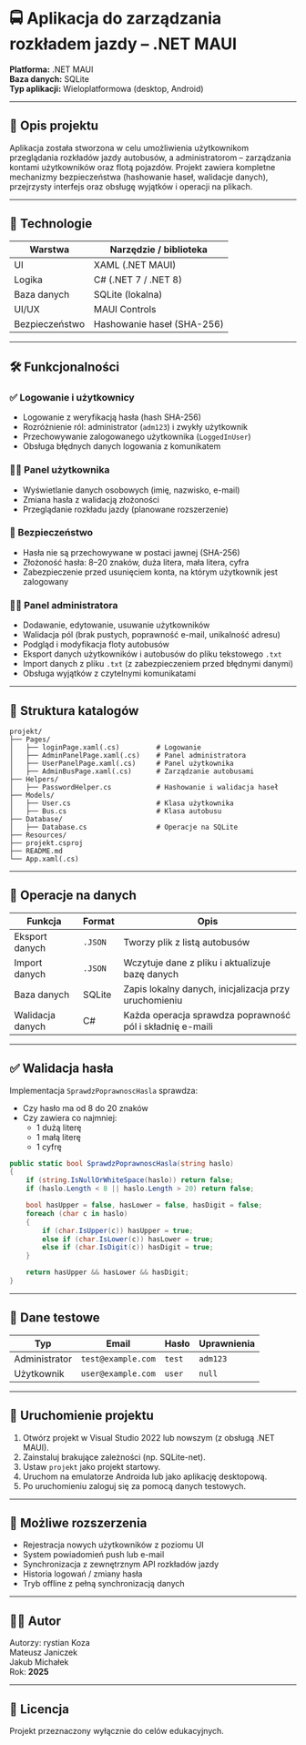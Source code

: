 # 🚍 Aplikacja do zarządzania rozkładem jazdy – .NET MAUI

**Platforma:** .NET MAUI  
**Baza danych:** SQLite  
**Typ aplikacji:** Wieloplatformowa (desktop, Android)

---

## 📌 Opis projektu

Aplikacja została stworzona w celu umożliwienia użytkownikom przeglądania rozkładów jazdy autobusów, a administratorom – zarządzania kontami użytkowników oraz flotą pojazdów. Projekt zawiera kompletne mechanizmy bezpieczeństwa (hashowanie haseł, walidacje danych), przejrzysty interfejs oraz obsługę wyjątków i operacji na plikach.

---

## 🧩 Technologie

| Warstwa       | Narzędzie / biblioteka     |
|---------------|-----------------------------|
| UI            | XAML (.NET MAUI)           |
| Logika        | C# (.NET 7 / .NET 8)       |
| Baza danych   | SQLite (lokalna)           |
| UI/UX         | MAUI Controls              |
| Bezpieczeństwo| Hashowanie haseł (SHA-256) |

---

## 🛠️ Funkcjonalności

### ✅ Logowanie i użytkownicy
- Logowanie z weryfikacją hasła (hash SHA-256)
- Rozróżnienie ról: administrator (`adm123`) i zwykły użytkownik
- Przechowywanie zalogowanego użytkownika (`LoggedInUser`)
- Obsługa błędnych danych logowania z komunikatem

### 🧑‍💼 Panel użytkownika
- Wyświetlanie danych osobowych (imię, nazwisko, e-mail)
- Zmiana hasła z walidacją złożoności
- Przeglądanie rozkładu jazdy (planowane rozszerzenie)

### 🔐 Bezpieczeństwo
- Hasła nie są przechowywane w postaci jawnej (SHA-256)
- Złożoność hasła: 8–20 znaków, duża litera, mała litera, cyfra
- Zabezpieczenie przed usunięciem konta, na którym użytkownik jest zalogowany

### 🧑‍🔧 Panel administratora
- Dodawanie, edytowanie, usuwanie użytkowników
- Walidacja pól (brak pustych, poprawność e-mail, unikalność adresu)
- Podgląd i modyfikacja floty autobusów
- Eksport danych użytkowników i autobusów do pliku tekstowego `.txt`
- Import danych z pliku `.txt` (z zabezpieczeniem przed błędnymi danymi)
- Obsługa wyjątków z czytelnymi komunikatami

---

## 📁 Struktura katalogów

```
projekt/
├── Pages/
│   ├── loginPage.xaml(.cs)         # Logowanie
│   ├── AdminPanelPage.xaml(.cs)    # Panel administratora
│   ├── UserPanelPage.xaml(.cs)     # Panel użytkownika
│   ├── AdminBusPage.xaml(.cs)      # Zarządzanie autobusami
├── Helpers/
│   ├── PasswordHelper.cs           # Hashowanie i walidacja haseł
├── Models/
│   ├── User.cs                     # Klasa użytkownika
│   ├── Bus.cs                      # Klasa autobusu
├── Database/
│   ├── Database.cs                 # Operacje na SQLite
├── Resources/
├── projekt.csproj
├── README.md
└── App.xaml(.cs)
```

---

## 🔄 Operacje na danych

| Funkcja           | Format     | Opis                                                         |
|-------------------|------------|--------------------------------------------------------------|
| Eksport danych    | `.JSON`     | Tworzy plik z listą autobusów                  |
| Import danych     | `.JSON`     | Wczytuje dane z pliku i aktualizuje bazę danych             |
| Baza danych       | SQLite     | Zapis lokalny danych, inicjalizacja przy uruchomieniu       |
| Walidacja danych  | C#         | Każda operacja sprawdza poprawność pól i składnię e-maili   |

---

## ✅ Walidacja hasła

Implementacja `SprawdzPoprawnoscHasla` sprawdza:

- Czy hasło ma od 8 do 20 znaków
- Czy zawiera co najmniej:
  - 1 dużą literę
  - 1 małą literę
  - 1 cyfrę

```csharp
public static bool SprawdzPoprawnoscHasla(string haslo)
{
    if (string.IsNullOrWhiteSpace(haslo)) return false;
    if (haslo.Length < 8 || haslo.Length > 20) return false;

    bool hasUpper = false, hasLower = false, hasDigit = false;
    foreach (char c in haslo)
    {
        if (char.IsUpper(c)) hasUpper = true;
        else if (char.IsLower(c)) hasLower = true;
        else if (char.IsDigit(c)) hasDigit = true;
    }

    return hasUpper && hasLower && hasDigit;
}
```

---

## 🧪 Dane testowe

| Typ           | Email               | Hasło      | Uprawnienia |
|---------------|---------------------|------------|-------------|
| Administrator | `test@example.com` | `test` | `adm123`    |
| Użytkownik    | `user@example.com`  | `user` | `null`      |

---

## 🚀 Uruchomienie projektu

1. Otwórz projekt w Visual Studio 2022 lub nowszym (z obsługą .NET MAUI).
2. Zainstaluj brakujące zależności (np. SQLite-net).
3. Ustaw `projekt` jako projekt startowy.
4. Uruchom na emulatorze Androida lub jako aplikację desktopową.
5. Po uruchomieniu zaloguj się za pomocą danych testowych.

---

## 📌 Możliwe rozszerzenia

- Rejestracja nowych użytkowników z poziomu UI
- System powiadomień push lub e-mail
- Synchronizacja z zewnętrznym API rozkładów jazdy
- Historia logowań / zmiany hasła
- Tryb offline z pełną synchronizacją danych

---

## 👨‍💻 Autor

Autorzy: 
rystian Koza  
Mateusz Janiczek  
Jakub Michałek  
Rok: **2025**

---

## 📃 Licencja

Projekt przeznaczony wyłącznie do celów edukacyjnych.
